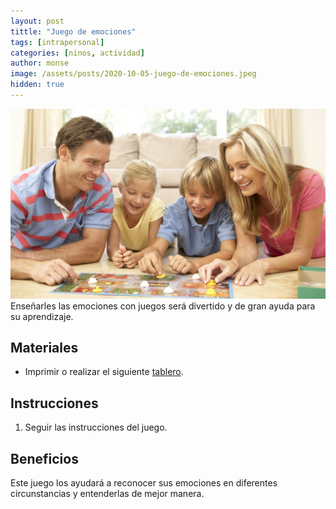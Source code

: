 ```yaml
---
layout: post
tittle: "Juego de emociones"
tags: [intrapersonal]
categories: [ninos, actividad] 
author: monse
image: /assets/posts/2020-10-05-juego-de-emociones.jpeg
hidden: true
---
```

![Actividad de emociones](/assets/posts/2020-10-05-juego-de-emociones.jpeg)<br/> 
Enseñarles las emociones con juegos será divertido y de gran ayuda para su aprendizaje. 

## Materiales 
- Imprimir o realizar el siguiente [tablero](https://drive.google.com/file/d/16tMl5T3RiP6nyDlkZSsZKLGGciTEDYvH/view?usp=sharing).

## Instrucciones 
1. Seguir las instrucciones del juego. 

## Beneficios 
Este juego los ayudará a reconocer sus emociones en diferentes circunstancias y entenderlas de mejor manera. 
